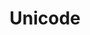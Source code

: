 ---
word: "true"

title: "Unicode"

categories: ['']

tags: ['Unicode']

arwords: 'النظام الموحّد لشفرات الحروف'

arexps: []

enwords: ['Unicode']

enexps: []

arlexicons: 'ن'

enlexicons: 'U'

authors: ['Ruqayya Roshdy']

translators: ['X']

citations: 'تطبيقات أساسية في المعالجة الآلية للغة العربية'

sources: 'مركز الملك عبدالله بن عبدالعزيز الدولي لخدمة اللغة العربية'

slug: ""
---